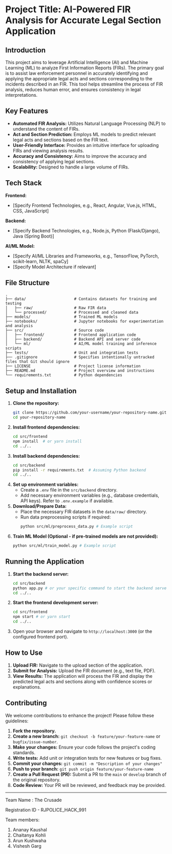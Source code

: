 # Project Title: AI-Powered FIR Analysis for Accurate Legal Section Application

## Introduction

This project aims to leverage Artificial Intelligence (AI) and Machine Learning (ML) to analyze First Information Reports (FIRs). The primary goal is to assist law enforcement personnel in accurately identifying and applying the appropriate legal acts and sections corresponding to the incidents described in an FIR. This tool helps streamline the process of FIR analysis, reduces human error, and ensures consistency in legal interpretations.

## Key Features

- **Automated FIR Analysis:** Utilizes Natural Language Processing (NLP) to understand the content of FIRs.
- **Act and Section Prediction:** Employs ML models to predict relevant legal acts and sections based on the FIR text.
- **User-Friendly Interface:** Provides an intuitive interface for uploading FIRs and viewing analysis results.
- **Accuracy and Consistency:** Aims to improve the accuracy and consistency of applying legal sections.
- **Scalability:** Designed to handle a large volume of FIRs.

## Tech Stack

**Frontend:**
- [Specify Frontend Technologies, e.g., React, Angular, Vue.js, HTML, CSS, JavaScript]

**Backend:**
- [Specify Backend Technologies, e.g., Node.js, Python (Flask/Django), Java (Spring Boot)]

**AI/ML Model:**
- [Specify AI/ML Libraries and Frameworks, e.g., TensorFlow, PyTorch, scikit-learn, NLTK, spaCy]
- [Specify Model Architecture if relevant]

## File Structure

```
.
├── data/                     # Contains datasets for training and testing
│   ├── raw/                  # Raw FIR data
│   └── processed/            # Processed and cleaned data
├── models/                   # Trained ML models
├── notebooks/                # Jupyter notebooks for experimentation and analysis
├── src/                      # Source code
│   ├── frontend/             # Frontend application code
│   ├── backend/              # Backend API and server code
│   └── ml/                   # AI/ML model training and inference scripts
├── tests/                    # Unit and integration tests
├── .gitignore                # Specifies intentionally untracked files that Git should ignore
├── LICENSE                   # Project license information
├── README.md                 # Project overview and instructions
└── requirements.txt          # Python dependencies
```

## Setup and Installation

1.  **Clone the repository:**
    ```bash
    git clone https://github.com/your-username/your-repository-name.git
    cd your-repository-name
    ```
2.  **Install frontend dependencies:**
    ```bash
    cd src/frontend
    npm install  # or yarn install
    cd ../..
    ```
3.  **Install backend dependencies:**
    ```bash
    cd src/backend
    pip install -r requirements.txt  # Assuming Python backend
    cd ../..
    ```
4.  **Set up environment variables:**
    - Create a `.env` file in the `src/backend` directory.
    - Add necessary environment variables (e.g., database credentials, API keys). Refer to `.env.example` if available.
5.  **Download/Prepare Data:**
    - Place the necessary FIR datasets in the `data/raw/` directory.
    - Run data preprocessing scripts if required:
      ```bash
      python src/ml/preprocess_data.py # Example script
      ```
6.  **Train ML Model (Optional - if pre-trained models are not provided):**
    ```bash
    python src/ml/train_model.py # Example script
    ```

## Running the Application

1.  **Start the backend server:**
    ```bash
    cd src/backend
    python app.py # or your specific command to start the backend server
    cd ../..
    ```
2.  **Start the frontend development server:**
    ```bash
    cd src/frontend
    npm start # or yarn start
    cd ../..
    ```
3.  Open your browser and navigate to `http://localhost:3000` (or the configured frontend port).

## How to Use

1.  **Upload FIR:** Navigate to the upload section of the application.
2.  **Submit for Analysis:** Upload the FIR document (e.g., text file, PDF).
3.  **View Results:** The application will process the FIR and display the predicted legal acts and sections along with confidence scores or explanations.

## Contributing

We welcome contributions to enhance the project! Please follow these guidelines:

1.  **Fork the repository.**
2.  **Create a new branch:** `git checkout -b feature/your-feature-name` or `bugfix/issue-number`.
3.  **Make your changes:** Ensure your code follows the project's coding standards.
4.  **Write tests:** Add unit or integration tests for new features or bug fixes.
5.  **Commit your changes:** `git commit -m "Description of your changes"`
6.  **Push to your branch:** `git push origin feature/your-feature-name`
7.  **Create a Pull Request (PR):** Submit a PR to the `main` or `develop` branch of the original repository.
8.  **Code Review:** Your PR will be reviewed, and feedback may be provided.


---

Team Name : The Crusade

Registration ID - RJPOLICE_HACK_991

Team members:
1. Ananay Kaushal
2. Chaitanya Kohli
3. Arun Kushwaha
4. Vishesh Garg
